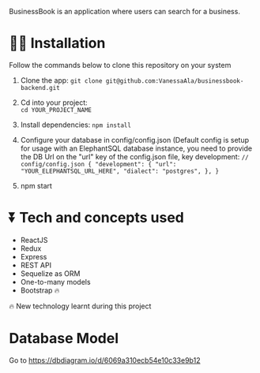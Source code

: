 BusinessBook is an application where users can search for a business.

# 👩‍💻 Installation
Follow the commands below to clone this repository on your system

1. Clone the app: 
`git clone git@github.com:VanessaAla/businessbook-backend.git`

2. Cd into your project:  
`cd YOUR_PROJECT_NAME`

3. Install dependencies:
`npm install`

4. Configure your database in config/config.json (Default config is setup for usage with an ElephantSQL database instance, you need to provide the DB Url on the "url" key of the config.json file, key development: 
`// config/config.json
{
  "development": {
    "url": "YOUR_ELEPHANTSQL_URL_HERE",
    "dialect": "postgres",
    },
}`

5. npm start

# ⏬ Tech and concepts used

- ReactJS
- Redux 
- Express
- REST API
- Sequelize as ORM
- One-to-many models
- Bootstrap 🔥

🔥  New technology learnt during this project



# Database Model

Go to https://dbdiagram.io/d/6069a310ecb54e10c33e9b12

